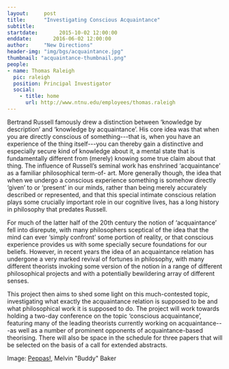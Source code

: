 ```yaml
---
layout:     post
title:      "Investigating Conscious Acquaintance"
subtitle:   
startdate:       2015-10-02 12:00:00
enddate:       2016-06-02 12:00:00
author:     "New Directions"
header-img: "img/bgs/acquaintance.jpg"
thumbnail: "acquaintance-thumbnail.png"
people:
- name: Thomas Raleigh
  pic: raleigh
  position: Principal Investigator
  social:
    - title: home
      url: http://www.ntnu.edu/employees/thomas.raleigh
---
```


Bertrand Russell famously drew a distinction between ‘knowledge by description’ and ‘knowledge by acquaintance’. His core idea was that when you are directly conscious of something---that is, when you have an experience of the thing itself---you can thereby gain a distinctive and especially secure kind of knowledge about it, a mental state that is fundamentally different from (merely) knowing some true claim about that thing. The influence of Russell’s seminal work has enshrined ‘acquaintance’ as a familiar philosophical term-of- art. More generally though, the idea that when we undergo a conscious experience something is somehow directly ‘given’ to or ‘present’ in our minds, rather than being merely accurately described or represented, and that this special intimate conscious relation plays some crucially important role in our cognitive lives, has a long history in philosophy that predates Russell.

For much of the latter half of the 20th century the notion of ‘acquaintance’ fell into disrepute, with many philosophers sceptical of the idea that the mind can ever ‘simply confront’ some portion of reality, or that conscious experience provides us with some specially secure foundations for our beliefs. However, in recent years the idea of an acquaintance relation has undergone a very marked revival of fortunes in philosophy, with many different theorists invoking some version of the notion in a range of different philosophical projects and with a potentially bewildering array of different senses.

This project then aims to shed some light on this much-contested topic, investigating what exactly the acquaintance relation is supposed to be and what philosophical work it is supposed to do. The project will work towards holding a two-day conference on the topic ‘conscious acquaintance’, featuring many of the leading theorists currently working on acquaintance---as well as a number of prominent opponents of acquaintance-based theorising. There will also be space in the schedule for three papers that will be selected on the basis of a call for extended abstracts.

<span class="caption text-muted">Image: 
<a href="https://www.flickr.com/photos/i_level_news/184530893/in/photolist-hiLB8-8eFwem-65bSfS-6dXg9g-6dXbLT-ejohot-jV941B-vHQjzc-oXWDr3-brVhcL-z5C4P-bdze7V-ec63xs-vqRpZj-96cTQi-cCfscb-vqYCfX-uLs8cu-w1Kf4F-afDb85-vGSCDw-akp25L-ejohnP-akp9aL-9qzNp5-akrK4b-akmXHD-5BHsJt-dAPegg-5BHsMg-5BMJJs-5BMJG5-akpbjC-akrG3h-akmfYX-akoRgD-akmEGK-akpMFb-akpH9j-akoVru-ecjNeA-evBRE1-8j3F1p-cCfsaE-cCeFWE-pCYRsM-4AvruG-vHQA9P-edZXrK-cyPSXC" target="_blank">Peppas!</a>, Melvin "Buddy" Baker
</span>

